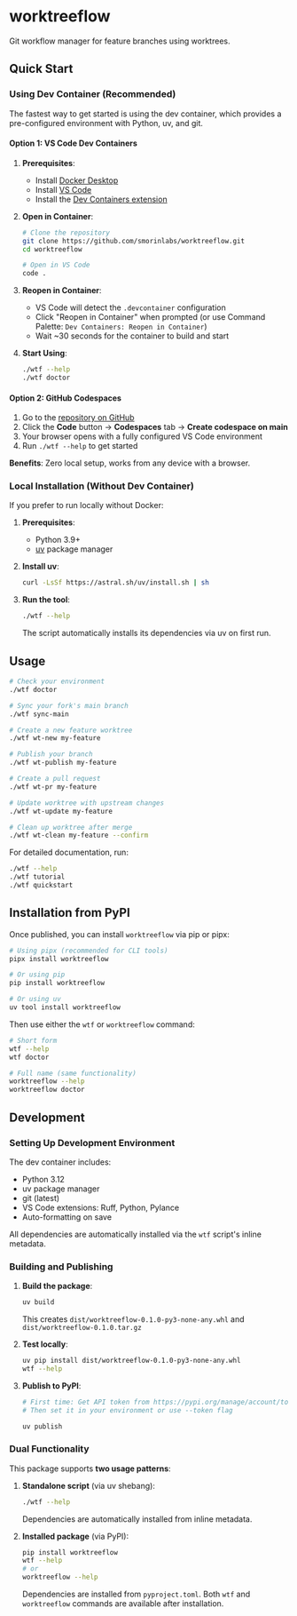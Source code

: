 # worktreeflow

Git workflow manager for feature branches using worktrees.

## Quick Start

### Using Dev Container (Recommended)

The fastest way to get started is using the dev container, which provides a pre-configured environment with Python, uv, and git.

#### Option 1: VS Code Dev Containers

1. **Prerequisites**:
   - Install [Docker Desktop](https://www.docker.com/products/docker-desktop/)
   - Install [VS Code](https://code.visualstudio.com/)
   - Install the [Dev Containers extension](https://marketplace.visualstudio.com/items?itemName=ms-vscode-remote.remote-containers)

2. **Open in Container**:
   ```bash
   # Clone the repository
   git clone https://github.com/smorinlabs/worktreeflow.git
   cd worktreeflow

   # Open in VS Code
   code .
   ```

3. **Reopen in Container**:
   - VS Code will detect the `.devcontainer` configuration
   - Click "Reopen in Container" when prompted (or use Command Palette: `Dev Containers: Reopen in Container`)
   - Wait ~30 seconds for the container to build and start

4. **Start Using**:
   ```bash
   ./wtf --help
   ./wtf doctor
   ```

#### Option 2: GitHub Codespaces

1. Go to the [repository on GitHub](https://github.com/smorinlabs/worktreeflow)
2. Click the **Code** button → **Codespaces** tab → **Create codespace on main**
3. Your browser opens with a fully configured VS Code environment
4. Run `./wtf --help` to get started

**Benefits**: Zero local setup, works from any device with a browser.

### Local Installation (Without Dev Container)

If you prefer to run locally without Docker:

1. **Prerequisites**:
   - Python 3.9+
   - [uv](https://docs.astral.sh/uv/) package manager

2. **Install uv**:
   ```bash
   curl -LsSf https://astral.sh/uv/install.sh | sh
   ```

3. **Run the tool**:
   ```bash
   ./wtf --help
   ```

   The script automatically installs its dependencies via uv on first run.

## Usage

```bash
# Check your environment
./wtf doctor

# Sync your fork's main branch
./wtf sync-main

# Create a new feature worktree
./wtf wt-new my-feature

# Publish your branch
./wtf wt-publish my-feature

# Create a pull request
./wtf wt-pr my-feature

# Update worktree with upstream changes
./wtf wt-update my-feature

# Clean up worktree after merge
./wtf wt-clean my-feature --confirm
```

For detailed documentation, run:
```bash
./wtf --help
./wtf tutorial
./wtf quickstart
```

## Installation from PyPI

Once published, you can install `worktreeflow` via pip or pipx:

```bash
# Using pipx (recommended for CLI tools)
pipx install worktreeflow

# Or using pip
pip install worktreeflow

# Or using uv
uv tool install worktreeflow
```

Then use either the `wtf` or `worktreeflow` command:
```bash
# Short form
wtf --help
wtf doctor

# Full name (same functionality)
worktreeflow --help
worktreeflow doctor
```

## Development

### Setting Up Development Environment

The dev container includes:
- Python 3.12
- uv package manager
- git (latest)
- VS Code extensions: Ruff, Python, Pylance
- Auto-formatting on save

All dependencies are automatically installed via the `wtf` script's inline metadata.

### Building and Publishing

1. **Build the package**:
   ```bash
   uv build
   ```
   This creates `dist/worktreeflow-0.1.0-py3-none-any.whl` and `dist/worktreeflow-0.1.0.tar.gz`

2. **Test locally**:
   ```bash
   uv pip install dist/worktreeflow-0.1.0-py3-none-any.whl
   wtf --help
   ```

3. **Publish to PyPI**:
   ```bash
   # First time: Get API token from https://pypi.org/manage/account/token/
   # Then set it in your environment or use --token flag

   uv publish
   ```

### Dual Functionality

This package supports **two usage patterns**:

1. **Standalone script** (via uv shebang):
   ```bash
   ./wtf --help
   ```
   Dependencies are automatically installed from inline metadata.

2. **Installed package** (via PyPI):
   ```bash
   pip install worktreeflow
   wtf --help
   # or
   worktreeflow --help
   ```
   Dependencies are installed from `pyproject.toml`.
   Both `wtf` and `worktreeflow` commands are available after installation.

